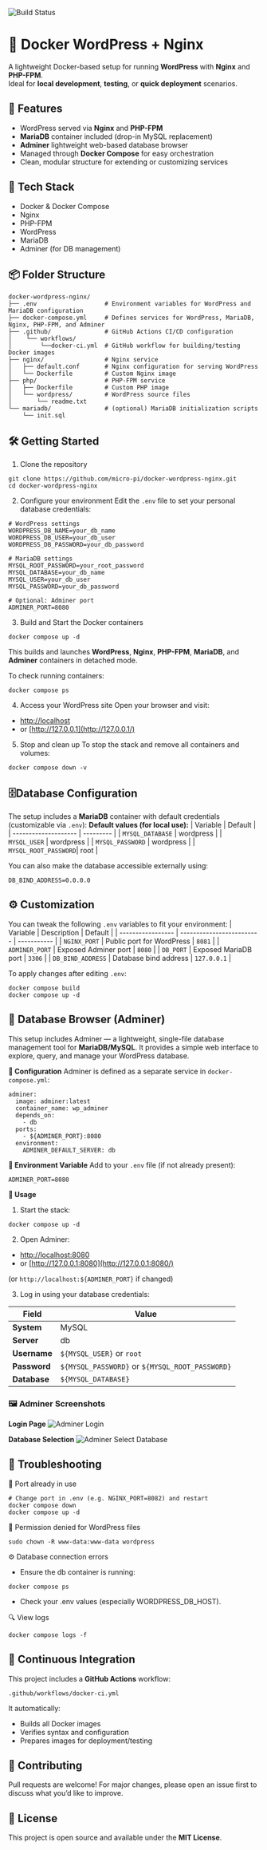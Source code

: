 ![Build Status](https://github.com/micro-pi/docker-wordpress-nginx/actions/workflows/docker-ci.yml/badge.svg?branch=main)

# 🐳 Docker WordPress + Nginx

A lightweight Docker-based setup for running **WordPress** with **Nginx** and **PHP-FPM**.  
Ideal for **local development**, **testing**, or **quick deployment** scenarios.

## 🚀 Features

- WordPress served via **Nginx** and **PHP-FPM**
- **MariaDB** container included (drop-in MySQL replacement)
- **Adminer** lightweight web-based database browser
- Managed through **Docker Compose** for easy orchestration
- Clean, modular structure for extending or customizing services

## 🧰 Tech Stack

- Docker & Docker Compose
- Nginx
- PHP-FPM
- WordPress
- MariaDB
- Adminer (for DB management)

## 📦 Folder Structure

```text
docker-wordpress-nginx/
├── .env                   # Environment variables for WordPress and MariaDB configuration
├── docker-compose.yml     # Defines services for WordPress, MariaDB, Nginx, PHP-FPM, and Adminer
├── .github/               # GitHub Actions CI/CD configuration
│    └── workflows/
│        └──docker-ci.yml  # GitHub workflow for building/testing Docker images
├── nginx/                 # Nginx service
│   ├── default.conf       # Nginx configuration for serving WordPress
│   └── Dockerfile         # Custom Nginx image
├── php/                   # PHP-FPM service
│   ├── Dockerfile         # Custom PHP image
│   └── wordpress/         # WordPress source files
│       └── readme.txt
└── mariadb/               # (optional) MariaDB initialization scripts
    └── init.sql
```

## 🛠️ Getting Started
 1. Clone the repository
```text
git clone https://github.com/micro-pi/docker-wordpress-nginx.git
cd docker-wordpress-nginx
```

2. Configure your environment
Edit the `.env` file to set your personal database credentials:
```text
# WordPress settings
WORDPRESS_DB_NAME=your_db_name
WORDPRESS_DB_USER=your_db_user
WORDPRESS_DB_PASSWORD=your_db_password

# MariaDB settings
MYSQL_ROOT_PASSWORD=your_root_password
MYSQL_DATABASE=your_db_name
MYSQL_USER=your_db_user
MYSQL_PASSWORD=your_db_password

# Optional: Adminer port
ADMINER_PORT=8080
```

3. Build and Start the Docker containers
```text
docker compose up -d
```
This builds and launches **WordPress**, **Nginx**, **PHP-FPM**, **MariaDB**, and **Adminer** containers in detached mode.

To check running containers:
```text
docker compose ps
```

4. Access your WordPress site
Open your browser and visit:
- [http://localhost](http://localhost/)
- or [http://127.0.0.1](http://127.0.0.1/)

5. Stop and clean up
To stop the stack and remove all containers and volumes:
```text
docker compose down -v
```

## 🗄️Database Configuration
The setup includes a **MariaDB** container with default credentials (customizable via `.env`):
**Default values (for local use):**
| Variable             | Default   |
| -------------------- | --------- |
| `MYSQL_DATABASE`     | wordpress |
| `MYSQL_USER`         | wordpress |
| `MYSQL_PASSWORD`     | wordpress |
| `MYSQL_ROOT_PASSWORD`| root      |

You can also make the database accessible externally using:
```text
DB_BIND_ADDRESS=0.0.0.0
```
## ⚙️ Customization
You can tweak the following `.env` variables to fit your environment:
| Variable          | Description               | Default     |
| ----------------- | ------------------------- | ----------- |
| `NGINX_PORT`      | Public port for WordPress | `8081`      |
| `ADMINER_PORT`    | Exposed Adminer port      | `8080`      |
| `DB_PORT`         | Exposed MariaDB port      | `3306`      |
| `DB_BIND_ADDRESS` | Database bind address     | `127.0.0.1` |

To apply changes after editing `.env`:
```text
docker compose build
docker compose up -d
```

## 🧩 Database Browser (Adminer)
This setup includes Adminer — a lightweight, single-file database management tool for **MariaDB/MySQL**.
It provides a simple web interface to explore, query, and manage your WordPress database.

**🔹 Configuration**
Adminer is defined as a separate service in `docker-compose.yml`:
```text
adminer:
  image: adminer:latest
  container_name: wp_adminer
  depends_on:
    - db
  ports:
    - ${ADMINER_PORT}:8080
  environment:
    ADMINER_DEFAULT_SERVER: db
```

**🔹 Environment Variable**
Add to your `.env` file (if not already present):
```text
ADMINER_PORT=8080
```

**🔹 Usage**
1. Start the stack:
```text
docker compose up -d
```

2. Open Adminer:
- [http://localhost:8080](http://localhost:8080/)
- or [http://127.0.0.1:8080](http://127.0.0.1:8080/)

(or `http://localhost:${ADMINER_PORT}` if changed)

3. Log in using your database credentials:

| Field        | Value                                           |
| ------------ | ----------------------------------------------- |
| **System**   | MySQL                                           |
| **Server**   | db                                              |
| **Username** | `${MYSQL_USER}` or `root`                       |
| **Password** | `${MYSQL_PASSWORD}` or `${MYSQL_ROOT_PASSWORD}` |
| **Database** | `${MYSQL_DATABASE}`                             |

### 🖼️ Adminer Screenshots

**Login Page**
![Adminer Login](screenshots/adminer-login.png)

**Database Selection**
![Adminer Select Database](screenshots/adminer-select-db.png)

## 🧩 Troubleshooting
🛑 Port already in use
```text
# Change port in .env (e.g. NGINX_PORT=8082) and restart
docker compose down
docker compose up -d
```

🔑 Permission denied for WordPress files
```text
sudo chown -R www-data:www-data wordpress
```

⚙️ Database connection errors
- Ensure the db container is running:
```text
docker compose ps
```
- Check your .env values (especially WORDPRESS_DB_HOST).

🔍 View logs
```text
docker compose logs -f
```

## 🤖 Continuous Integration
This project includes a **GitHub Actions** workflow:
```text
.github/workflows/docker-ci.yml
```
It automatically:
- Builds all Docker images
- Verifies syntax and configuration
- Prepares images for deployment/testing

## 🤝 Contributing
Pull requests are welcome!
For major changes, please open an issue first to discuss what you’d like to improve.

## 📄 License
This project is open source and available under the **MIT License**.